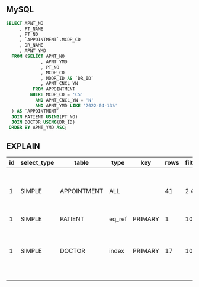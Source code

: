 ## MySQL

```sql
SELECT APNT_NO
     , PT_NAME
     , PT_NO
     , `APPOINTMENT`.MCDP_CD
     , DR_NAME
     , APNT_YMD
  FROM (SELECT APNT_NO
             , APNT_YMD
             , PT_NO
             , MCDP_CD
             , MDDR_ID AS `DR_ID`
             , APNT_CNCL_YN
          FROM APPOINTMENT
         WHERE MCDP_CD = 'CS'
           AND APNT_CNCL_YN = 'N'
           AND APNT_YMD LIKE '2022-04-13%'
  ) AS `APPOINTMENT`
  JOIN PATIENT USING(PT_NO)
  JOIN DOCTOR USING(DR_ID)
 ORDER BY APNT_YMD ASC;
```

## EXPLAIN

| id  | select_type | table       | type   | key     | rows | filtered | Extra                                                   |
| --- | ----------- | ----------- | ------ | ------- | ---- | -------- | ------------------------------------------------------- |
| 1   | SIMPLE      | APPOINTMENT | ALL    |         | 41   | 2.44     | Using where; Using temporary; Using filesort            |
| 1   | SIMPLE      | PATIENT     | eq_ref | PRIMARY | 1    | 100      |                                                         |
| 1   | SIMPLE      | DOCTOR      | index  | PRIMARY | 17   | 10       | Using where; Using index; Using join buffer (hash join) |
|     |
